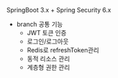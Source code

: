 SpringBoot 3.x + Spring Security 6.x

- branch 공통 기능
  * JWT 토큰 인증
  * 로그인/로그아웃
  * Redis로 refreshToken관리
  * 동적 리소스 관리
  * 계층형 권한 관리
  
